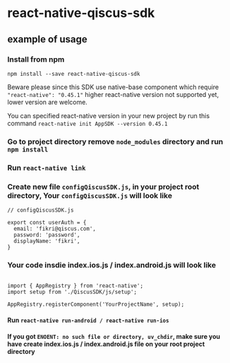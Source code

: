 # react-native-qiscus-sdk

## example of usage

### Install from npm

`npm install --save react-native-qiscus-sdk`

Beware please since this SDK use native-base component which require `"react-native": "0.45.1"` higher react-native version not supported yet, lower version are welcome.

You can specified react-native version in your new project by run this command `react-native init AppSDK --version 0.45.1`

### Go to project directory remove `node_modules` directory and run `npm install`

### Run `react-native link`


### Create new file `configQiscusSDK.js`, in your project root directory, Your `configQiscusSDK.js` will look like

```
// configQiscusSDK.js

export const userAuth = {
  email: 'fikri@qiscus.com',
  password: 'password',
  displayName: 'fikri',
}

```

### Your code insdie index.ios.js / index.android.js will look like
```

import { AppRegistry } from 'react-native';
import setup from './QiscusSDK/js/setup';

AppRegistry.registerComponent('YourProjectName', setup);

```

#### Run `react-native run-android / react-native run-ios`

#### If you got `ENOENT: no such file or directory, uv_chdir`, make sure you have create index.ios.js / index.android.js file on your root project directory
